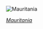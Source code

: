 
![Mauritania](https://www.gstatic.com/prettyearth/assets/full/6375.jpg)

*[Mauritania](https://www.google.com/maps/@21.170166,-14.809116,15z/data=!3m1!1e3)*
